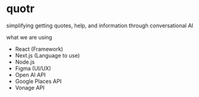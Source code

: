 # quotr

simplifying getting quotes, help, and information through conversational AI

what we are using
- React (Framework)
- Next.js (Language to use)
- Node.js
- Figma (UI/UX)
- Open AI API
- Google Places API
- Vonage API
